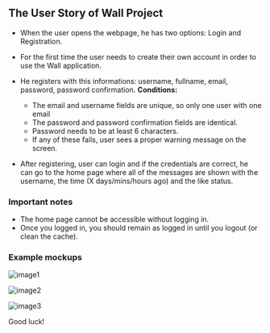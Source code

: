 


## The User Story of Wall Project

 - When the user opens the webpage, he has two options: Login and Registration. 
 - For the first time the user needs to create their own account in order to use the Wall application.
 - He registers with this informations: username, fullname, email, password, password confirmation. 
	 **Conditions:**
	 - The email and username fields are unique, so only one user with one email
	 - The password and password confirmation fields are identical.
	 - Password needs to be at least 6 characters.
	 - If any of these fails, user sees a proper warning message on the screen.


- After  registering, user can login and if the credentials are correct, he can go to the home page where all of the messages are shown with the username, the time (X days/mins/hours ago) and the like status.
 
### Important notes

- The home page cannot be accessible without logging in. 
- Once you logged in, you should remain as logged in until you logout (or clean the cache).

### Example mockups

![image1](./mock1.jpg)

![image2](./mock2.jpg)

![image3](./mock3.jpg)

Good luck!

